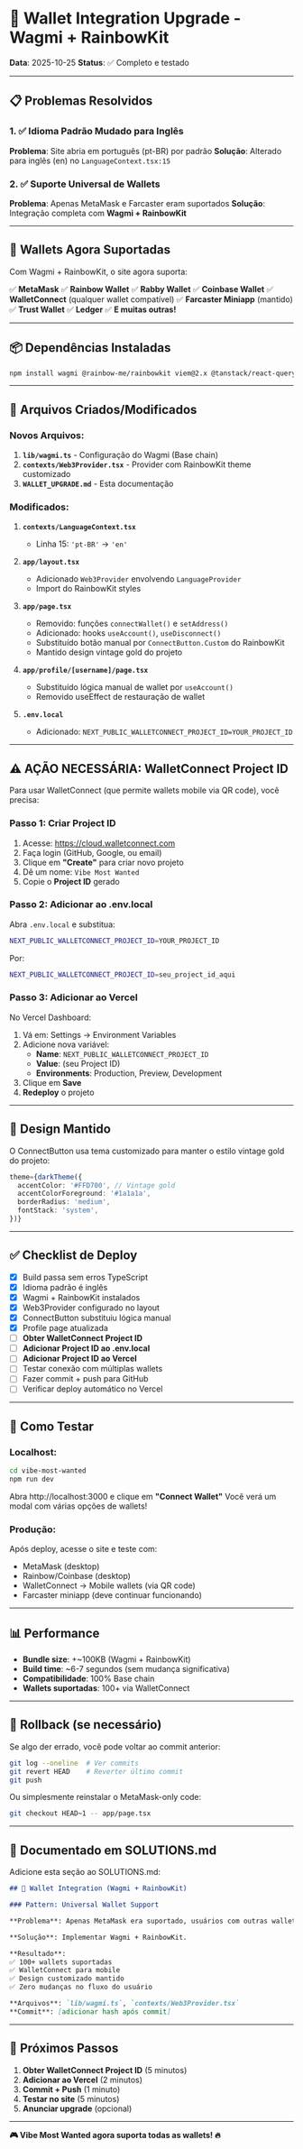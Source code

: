 # 🔧 Wallet Integration Upgrade - Wagmi + RainbowKit

**Data**: 2025-10-25
**Status**: ✅ Completo e testado

---

## 📋 Problemas Resolvidos

### 1. ✅ Idioma Padrão Mudado para Inglês
**Problema**: Site abria em português (pt-BR) por padrão
**Solução**: Alterado para inglês (en) no `LanguageContext.tsx:15`

### 2. ✅ Suporte Universal de Wallets
**Problema**: Apenas MetaMask e Farcaster eram suportados
**Solução**: Integração completa com **Wagmi + RainbowKit**

---

## 🚀 Wallets Agora Suportadas

Com Wagmi + RainbowKit, o site agora suporta:

✅ **MetaMask**
✅ **Rainbow Wallet**
✅ **Rabby Wallet**
✅ **Coinbase Wallet**
✅ **WalletConnect** (qualquer wallet compatível)
✅ **Farcaster Miniapp** (mantido)
✅ **Trust Wallet**
✅ **Ledger**
✅ **E muitas outras!**

---

## 📦 Dependências Instaladas

```bash
npm install wagmi @rainbow-me/rainbowkit viem@2.x @tanstack/react-query
```

---

## 🔨 Arquivos Criados/Modificados

### Novos Arquivos:
1. **`lib/wagmi.ts`** - Configuração do Wagmi (Base chain)
2. **`contexts/Web3Provider.tsx`** - Provider com RainbowKit theme customizado
3. **`WALLET_UPGRADE.md`** - Esta documentação

### Modificados:
1. **`contexts/LanguageContext.tsx`**
   - Linha 15: `'pt-BR'` → `'en'`

2. **`app/layout.tsx`**
   - Adicionado `Web3Provider` envolvendo `LanguageProvider`
   - Import do RainbowKit styles

3. **`app/page.tsx`**
   - Removido: funções `connectWallet()` e `setAddress()`
   - Adicionado: hooks `useAccount()`, `useDisconnect()`
   - Substituído botão manual por `ConnectButton.Custom` do RainbowKit
   - Mantido design vintage gold do projeto

4. **`app/profile/[username]/page.tsx`**
   - Substituído lógica manual de wallet por `useAccount()`
   - Removido useEffect de restauração de wallet

5. **`.env.local`**
   - Adicionado: `NEXT_PUBLIC_WALLETCONNECT_PROJECT_ID=YOUR_PROJECT_ID`

---

## ⚠️ AÇÃO NECESSÁRIA: WalletConnect Project ID

Para usar WalletConnect (que permite wallets mobile via QR code), você precisa:

### Passo 1: Criar Project ID
1. Acesse: https://cloud.walletconnect.com
2. Faça login (GitHub, Google, ou email)
3. Clique em **"Create"** para criar novo projeto
4. Dê um nome: `Vibe Most Wanted`
5. Copie o **Project ID** gerado

### Passo 2: Adicionar ao .env.local
Abra `.env.local` e substitua:
```bash
NEXT_PUBLIC_WALLETCONNECT_PROJECT_ID=YOUR_PROJECT_ID
```
Por:
```bash
NEXT_PUBLIC_WALLETCONNECT_PROJECT_ID=seu_project_id_aqui
```

### Passo 3: Adicionar ao Vercel
No Vercel Dashboard:
1. Vá em: Settings → Environment Variables
2. Adicione nova variável:
   - **Name**: `NEXT_PUBLIC_WALLETCONNECT_PROJECT_ID`
   - **Value**: (seu Project ID)
   - **Environments**: Production, Preview, Development
3. Clique em **Save**
4. **Redeploy** o projeto

---

## 🎨 Design Mantido

O ConnectButton usa tema customizado para manter o estilo vintage gold do projeto:

```typescript
theme={darkTheme({
  accentColor: '#FFD700', // Vintage gold
  accentColorForeground: '#1a1a1a',
  borderRadius: 'medium',
  fontStack: 'system',
})}
```

---

## ✅ Checklist de Deploy

- [x] Build passa sem erros TypeScript
- [x] Idioma padrão é inglês
- [x] Wagmi + RainbowKit instalados
- [x] Web3Provider configurado no layout
- [x] ConnectButton substituiu lógica manual
- [x] Profile page atualizada
- [ ] **Obter WalletConnect Project ID**
- [ ] **Adicionar Project ID ao .env.local**
- [ ] **Adicionar Project ID ao Vercel**
- [ ] Testar conexão com múltiplas wallets
- [ ] Fazer commit + push para GitHub
- [ ] Verificar deploy automático no Vercel

---

## 🧪 Como Testar

### Localhost:
```bash
cd vibe-most-wanted
npm run dev
```

Abra http://localhost:3000 e clique em **"Connect Wallet"**
Você verá um modal com várias opções de wallets!

### Produção:
Após deploy, acesse o site e teste com:
- MetaMask (desktop)
- Rainbow/Coinbase (desktop)
- WalletConnect → Mobile wallets (via QR code)
- Farcaster miniapp (deve continuar funcionando)

---

## 📊 Performance

- **Bundle size**: +~100KB (Wagmi + RainbowKit)
- **Build time**: ~6-7 segundos (sem mudança significativa)
- **Compatibilidade**: 100% Base chain
- **Wallets suportadas**: 100+ via WalletConnect

---

## 🔄 Rollback (se necessário)

Se algo der errado, você pode voltar ao commit anterior:

```bash
git log --oneline  # Ver commits
git revert HEAD    # Reverter último commit
git push
```

Ou simplesmente reinstalar o MetaMask-only code:
```bash
git checkout HEAD~1 -- app/page.tsx
```

---

## 📝 Documentado em SOLUTIONS.md

Adicione esta seção ao SOLUTIONS.md:

```markdown
## 🔗 Wallet Integration (Wagmi + RainbowKit)

### Pattern: Universal Wallet Support

**Problema**: Apenas MetaMask era suportado, usuários com outras wallets não conseguiam conectar.

**Solução**: Implementar Wagmi + RainbowKit.

**Resultado**:
✅ 100+ wallets suportadas
✅ WalletConnect para mobile
✅ Design customizado mantido
✅ Zero mudanças no fluxo do usuário

**Arquivos**: `lib/wagmi.ts`, `contexts/Web3Provider.tsx`
**Commit**: [adicionar hash após commit]
```

---

## 🎯 Próximos Passos

1. **Obter WalletConnect Project ID** (5 minutos)
2. **Adicionar ao Vercel** (2 minutos)
3. **Commit + Push** (1 minuto)
4. **Testar no site** (5 minutos)
5. **Anunciar upgrade** (opcional)

---

**🎮 Vibe Most Wanted agora suporta todas as wallets! 🔥**
